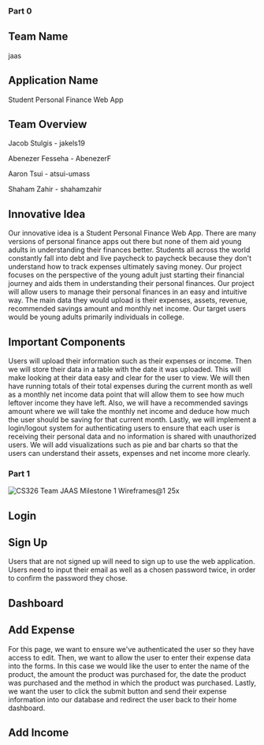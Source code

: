 ### Part 0

## Team Name
jaas

## Application Name
Student Personal Finance Web App

## Team Overview
Jacob Stulgis - jakels19

Abenezer Fesseha - AbenezerF

Aaron Tsui - atsui-umass

Shaham Zahir - shahamzahir

## Innovative Idea
Our innovative idea is a Student Personal Finance Web App. There are many versions of personal finance apps out there but none of them aid young adults in understanding their finances better. Students all across the world constantly fall into debt and live paycheck to paycheck because they don't understand how to track expenses ultimately saving money. Our project focuses on the perspective of the young adult just starting their financial journey and aids them in understanding their personal finances. Our project will allow users to manage their personal finances in an easy and intuitive way. The main data they would upload is their expenses, assets, revenue, recommended savings amount and monthly net income. Our target users would be young adults primarily individuals in college. 

## Important Components
Users will upload their information such as their expenses or income. Then we will store their data in a table with the date it was uploaded. This will make looking at their data easy and clear for the user to view. We will then have running totals of their total expenses during the current month as well as a monthly net income data point that will allow them to see how much leftover income they have left. Also, we will have a recommended savings amount where we will take the monthly net income and deduce how much the user should be saving for that current month. Lastly, we will implement a login/logout system for authenticating users to ensure that each user is receiving their personal data and no information is shared with unauthorized users. We will add visualizations such as pie and bar charts so that the users can understand their assets, expenses and net income more clearly.

### Part 1
![CS326 Team JAAS Milestone 1 Wireframes@1 25x](https://user-images.githubusercontent.com/61201778/159808643-890768ab-e0ee-405c-8f60-7d9a59e201b4.png)

## Login


## Sign Up
Users that are not signed up will need to sign up to use the web application. Users need to input their email as well as a chosen password twice, in order to confirm the password they chose.

## Dashboard


## Add Expense
For this page, we want to ensure we've authenticated the user so they have access to edit. Then, we want to allow the user to enter their expense data into the forms. In this case we would like the user to enter the name of the product, the amount the product was purchased for, the date the product was purchased and the method in which the product was purchased. Lastly, we want the user to click the submit button and send their expense information into our database and redirect the user back to their home dashboard.

## Add Income
